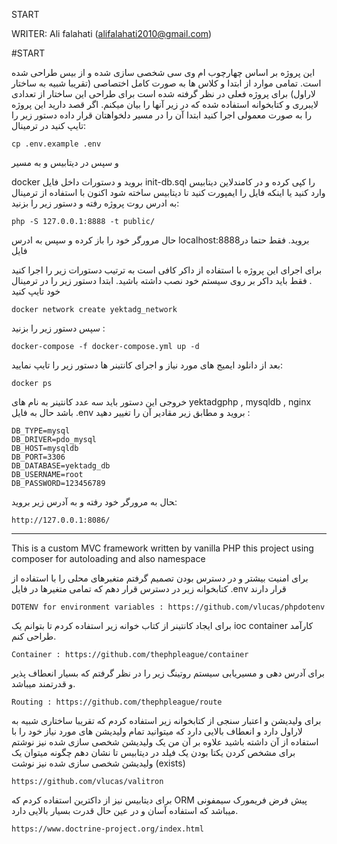START

WRITER: Ali falahati (alifalahati2010@gmail.com)

#START

این پروژه بر اساس چهارچوب ام وی سی شخصی سازی شده و از بیس طراحی شده است.
تمامی موارد از ابتدا و کلاس ها به صورت کامل اختصاصی (تقریبا شبیه به ساختار لاراول) برای پروژه فعلی در نظر گرفته شده است
برای طراحی این ساختار از تعدادی لایبرری و کتابخوانه استفاده شده که در زیر آنها را بیان میکنم.
اگر قصد دارید این پروژه را به صورت معمولی اجرا کنید ابتدا آن را در مسیر دلخواهتان قرار داده
دستور زیر را تایپ کنید در ترمینال: 

```
cp .env.example .env
``` 
 و سپس در دیتابیس  و به مسیر
  
docker 
بروید و دستورات داخل فایل init-db.sql را کپی کرده و در کامندلاین دیتابیس وارد کنید یا اینکه فایل را ایمپورت کنید تا دیتابیس ساخته شود
اکنون با استفاده از ترمینال به ادرس روت پروژه رفته و دستور زیر را بزنید: 
```
php -S 127.0.0.1:8888 -t public/
```  

حال مرورگر خود را باز کرده و سپس به ادرس localhost:8888بروید. فقط حتما در فایل

برای اجرای این پروژه با استفاده از داکر کافی است به ترتیب دستورات زیر را اجرا کنید
. فقط باید داکر بر روی سیستم خود نصب داشته باشید.
ابتدا دستور زیر را در ترمینال خود تایپ کنید 

```
docker network create yektadg_network
```

سپس دستور زیر را بزنید : 

```
docker-compose -f docker-compose.yml up -d
```


بعد از دانلود ایمیج های مورد نیاز و اجرای کانتینر ها دستور زیر را تایپ نمایید: 
```
docker ps
```


خروجی این دستور باید سه عدد کانتینر به نام های yektadgphp , mysqldb , nginx باشد
حال به فایل .env بروید و مطابق زیر مقادیر آن را تغییر دهید :
 
```
DB_TYPE=mysql
DB_DRIVER=pdo_mysql
DB_HOST=mysqldb
DB_PORT=3306
DB_DATABASE=yektadg_db
DB_USERNAME=root
DB_PASSWORD=123456789
```

‍‍‍‍‍‍حال به مرورگر خود رفته و به آدرس زیر بروید:
 
```
http://127.0.0.1:8086/
```

************************
This is a custom MVC framework written by vanilla PHP
this project using composer for autoloading and also namespace


برای امنیت بیشتر و در  دسترس بودن تصمیم گرفتم متغبرهای محلی را با استفاده از کتابخوانه زیر در دسترس قرار دهم که تمامی متغیرها در فایل
.env
قرار دارند

```
DOTENV for environment variables : https://github.com/vlucas/phpdotenv
```

برای ایجاد کانتینر از کتاب خوانه زیر استفاده کردم تا بتوانم یک 
ioc container 
کارآمد طراحی کنم.
```
Container : https://github.com/thephpleague/container
```

برای آدرس دهی و مسیریابی سیستم روتینگ زیر را در نظر گرفتم که بسیار انعطاف پذیر و قدرتمند میباشد.

```
Routing : https://github.com/thephpleague/route
```
برای ولیدیشن و اعتبار سنجی از کتابخوانه زیر استفاده کردم که تقریبا ساختاری شبیه به لاراول دارد و انعطاف بالایی دارد که میتوانید تمام ولیدیشن های مورد نیاز خود را با استفاده از آن داشته باشید
علاوه بر آن من یک ولیدیشن شخصی سازی شده نیز نوشتم برای مشخص کردن یکتا بودن یک فیلد در دیتابیس تا نشان دهم چگونه میتوان یک ولیدیشن شخصی سازی شده نیز نوشت
(exists)
```
https://github.com/vlucas/valitron
```

 برای دیتابیس نیز از داکترین استفاده کردم که ORM پیش فرض فریمورک سیمفونی میباشد که استفاده آسان و در عین حال قدرت بسیار بالایی دارد.

```
https://www.doctrine-project.org/index.html
```
